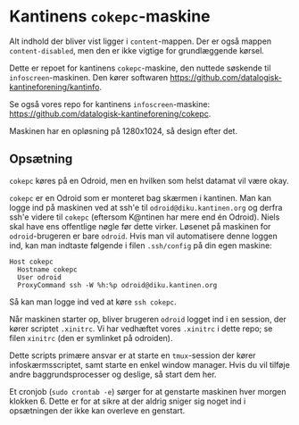 Kantinens `cokepc`-maskine
==============================

Alt indhold der bliver vist ligger i `content`-mappen.  Der er også mappen
`content-disabled`, men den er ikke vigtige for grundlæggende kørsel.

Dette er repoet for kantinens `cokepc`-maskine, den nuttede søskende til
`infoscreen`-maskinen.  Den kører softwaren
<https://github.com/datalogisk-kantineforening/kantinfo>.

Se også vores repo for kantinens `infoscreen`-maskine:
<https://github.com/datalogisk-kantineforening/cokepc>.

Maskinen har en opløsning på 1280x1024, så design efter det.


Opsætning
---------

`cokepc` køres på en Odroid, men en hvilken som helst datamat vil være okay.

`cokepc` er en Odroid som er monteret bag skærmen i kantinen.  Man kan logge ind
på maskinen ved at ssh'e til `odroid@diku.kantinen.org` og derfra ssh'e videre
til `cokepc` (eftersom K@ntinen har mere end én Odroid).  Niels skal have ens
offentlige nøgle før dette virker.  Løsenet på maskinen for `odroid`-brugeren er
bare `odroid`.  Hvis man vil automatisere denne loggen ind, kan man indtaste
følgende i filen `.ssh/config` på din egen maskine:

```
Host cokepc
  Hostname cokepc
  User odroid
  ProxyCommand ssh -W %h:%p odroid@diku.kantinen.org
```

Så kan man logge ind ved at køre `ssh cokepc`.

Når maskinen starter op, bliver brugeren `odroid` logget ind i en session, der
kører scriptet `.xinitrc`.  Vi har vedhæftet vores `.xinitrc` i dette repo; se
filen `xinitrc` (den er symlinket på odroiden).

Dette scripts primære ansvar er at starte en `tmux`-session der kører
infoskærmsscriptet, samt starte en enkel window manager.  Hvis du vil tilføje
andre baggrundsprocesser og deslige, så start dem her.

Et cronjob (`sudo crontab -e`) sørger for at genstarte maskinen hver morgen
klokken 6.  Dette er for at sikre at der aldrig sniger sig noget ind i
opsætningen der ikke kan overleve en genstart.

